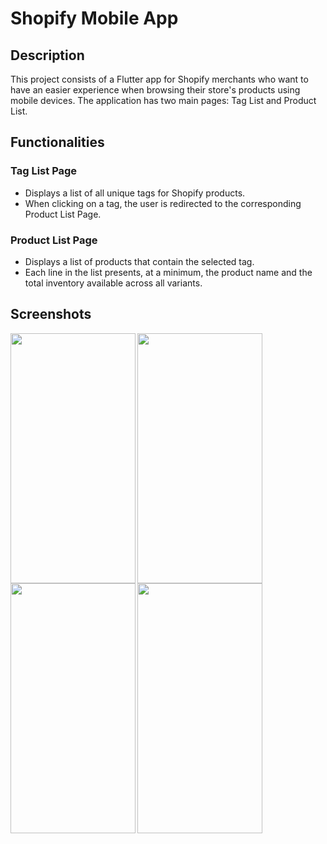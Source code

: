 # Shopify Mobile App

## Description

This project consists of a Flutter app for Shopify merchants who want to have an easier experience when browsing their store's products using mobile devices. The application has two main pages: Tag List and Product List.

## Functionalities

### Tag List Page

- Displays a list of all unique tags for Shopify products.
- When clicking on a tag, the user is redirected to the corresponding Product List Page.

### Product List Page

- Displays a list of products that contain the selected tag.
- Each line in the list presents, at a minimum, the product name and the total inventory available across all variants.

## Screenshots

<img align="left" width="200" height="400" src="https://images-pinheiro.s3.us-east-2.amazonaws.com/Captura+de+ecr%C3%A3+2024-03-04+025655.png">

<img align="left" width="200" height="400" src="https://images-pinheiro.s3.us-east-2.amazonaws.com/Captura+de+ecr%C3%A3+2024-03-04+025551.png">

<img align="left" width="200" height="400" src="https://images-pinheiro.s3.us-east-2.amazonaws.com/Captura+de+ecr%C3%A3+2024-03-04+025624.png">

<img align="left" width="200" height="400" src="https://images-pinheiro.s3.us-east-2.amazonaws.com/Captura+de+ecr%C3%A3+2024-03-04+025638.png">

<br/><br/><br/><br/><br/>

